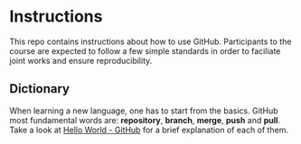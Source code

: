 # Instructions
This repo contains instructions about how to use GitHub. Participants to the course are expected to follow a few simple standards in order to faciliate joint works and ensure reproducibility. 

## Dictionary
When learning a new language, one has to start from the basics. GitHub most fundamental words are: **repository**, **branch**, **merge**, **push** and **pull**. Take a look at [Hello World - GitHub](https://guides.github.com/activities/hello-world/) for a brief explanation of each of them.
